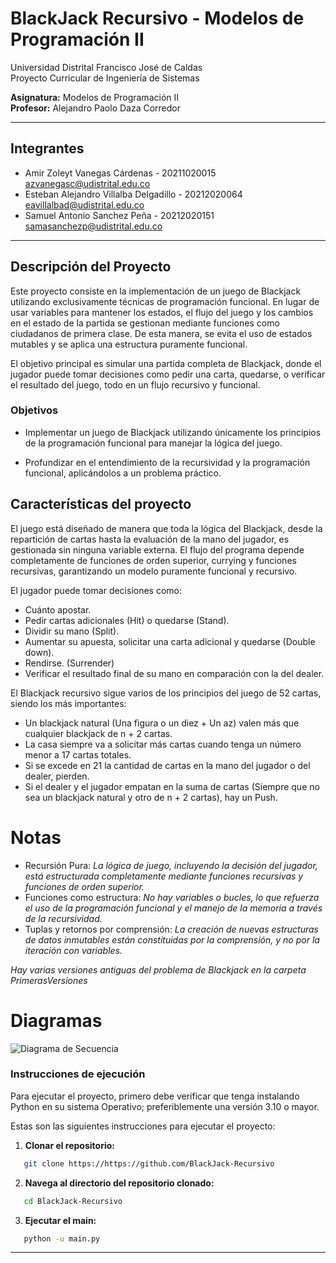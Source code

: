 # BlackJack Recursivo - Modelos de Programación II

Universidad Distrital Francisco José de Caldas  
Proyecto Curricular de Ingeniería de Sistemas

**Asignatura:** Modelos de Programación II  
**Profesor:** Alejandro Paolo Daza Corredor

---

## Integrantes

- Amir Zoleyt Vanegas Cárdenas - 20211020015 <br> azvanegasc@udistrital.edu.co
- Esteban Alejandro Villalba Delgadillo - 20212020064 <br> eavillalbad@udistrital.edu.co
- Samuel Antonio Sanchez Peña - 20212020151 <br> samasanchezp@udistrital.edu.co

---

## Descripción del Proyecto

Este proyecto consiste en la implementación de un juego de Blackjack utilizando exclusivamente técnicas de programación funcional. En lugar de usar variables para mantener los estados, el flujo del juego y los cambios en el estado de la partida se gestionan mediante funciones como ciudadanos de primera clase. De esta manera, se evita el uso de estados mutables y se aplica una estructura puramente funcional.

El objetivo principal es simular una partida completa de Blackjack, donde el jugador puede tomar decisiones como pedir una carta, quedarse, o verificar el resultado del juego, todo en un flujo recursivo y funcional.

### Objetivos

- Implementar un juego de Blackjack utilizando únicamente los principios de la programación funcional para manejar la lógica del juego.

- Profundizar en el entendimiento de la recursividad y la programación funcional, aplicándolos a un problema práctico.

## Características del proyecto

El juego está diseñado de manera que toda la lógica del Blackjack, desde la repartición de cartas hasta la evaluación de la mano del jugador, es gestionada sin ninguna variable externa. El flujo del programa depende completamente de funciones de orden superior, currying y funciones recursivas, garantizando un modelo puramente funcional y recursivo.

El jugador puede tomar decisiones como:

- Cuánto apostar.
- Pedir cartas adicionales (Hit) o quedarse (Stand).
- Dividir su mano (Split).
- Aumentar su apuesta, solicitar una carta adicional y quedarse (Double down).
- Rendirse. (Surrender)
- Verificar el resultado final de su mano en comparación con la del dealer.

El Blackjack recursivo sigue varios de los principios del juego de 52 cartas, siendo los más importantes:

- Un blackjack natural (Una figura o un diez + Un az) valen más que cualquier blackjack de n + 2 cartas.
- La casa siempre va a solicitar más cartas cuando tenga un número menor a 17 cartas totales.
- Si se excede en 21 la cantidad de cartas en la mano del jugador o del dealer, pierden.
- Si el dealer y el jugador empatan en la suma de cartas (Siempre que no sea un blackjack natural y otro de n + 2 cartas), hay un Push.

# Notas
- Recursión Pura: *La lógica de juego, incluyendo la decisión del jugador, está estructurada completamente mediante funciones recursivas y funciones de orden superior.*
- Funciones como estructura: *No hay variables o bucles, lo que refuerza el uso de la programación funcional y el manejo de la memoria a través de la recursividad.*
- Tuplas y retornos por comprensión: *La creación de nuevas estructuras de datos inmutables están constituidas por la comprensión, y no por la iteración con variables.*

*Hay varias versiones antiguas del problema de Blackjack en la carpeta PrimerasVersiones*

# Diagramas

![Diagrama de Secuencia](https://github.com/samuelxe2/BlackJack-Recursivo/blob/master/diagramas/diagrama%20secuencia%2021.png)
### Instrucciones de ejecución

Para ejecutar el proyecto, primero debe verificar que tenga instalando Python en su sistema Operativo; preferiblemente una versión 3.10 o mayor.

Estas son las siguientes instrucciones para ejecutar el proyecto:

1. **Clonar el repositorio:**
```bash
   git clone https://https://github.com/BlackJack-Recursivo
```

2. **Navega al directorio del repositorio clonado:**
```bash
   cd BlackJack-Recursivo
```

3. **Ejecutar el main:**
```bash
   python -u main.py
```

---